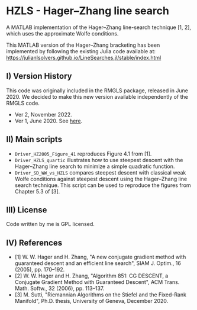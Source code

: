 # HZLS - Hager–Zhang line search
A MATLAB implementation of the Hager–Zhang line-search technique [1, 2], which uses the approximate Wolfe conditions.

This MATLAB version of the Hager–Zhang bracketing has been implemented by following the existing Julia code available at:
https://julianlsolvers.github.io/LineSearches.jl/stable/index.html

## I) Version History
This code was originally included in the RMGLS package, released in June 2020. We decided to make this new version available independently of the RMGLS code.
* Ver 2, November 2022.
* Ver 1, June 2020. See [here](https://yareta.unige.ch/home/detail/833fad78-f35c-497c-b282-c62cae3172c9). 

## II) Main scripts
* `Driver_HZ2005_Figure_41` reproduces Figure 4.1 from [1].
* `Driver_HZLS_quartic` illustrates how to use steepest descent with the Hager–Zhang line search to minimize a simple quadratic function.
* `Driver_SD_WW_vs_HZLS` compares steepest descent with classical weak Wolfe conditions against steepest descent using the Hager–Zhang line search technique. This script can be used to reproduce the figures from Chapter 5.3 of [3].

## III) License
Code written by me is GPL licensed.

## IV) References
- [1] W. W. Hager and H. Zhang, "A new conjugate gradient method with guaranteed descent and an efficient line search", SIAM J. Optim., 16 (2005), pp. 170–192.
- [2] W. W. Hager and H. Zhang, "Algorithm 851: CG DESCENT, a Conjugate Gradient Method with Guaranteed Descent", ACM Trans. Math. Softw., 32 (2006), pp. 113–137.
- [3] M. Sutti, "Riemannian Algorithms on the Stiefel and the Fixed-Rank Manifold", Ph.D. thesis, University of Geneva, December 2020.
